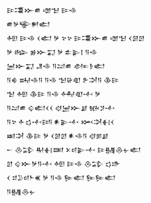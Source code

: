 <div class='block'>
<div class='line'>𒄿𒃮𒁍𒌑 𒌝𒈠 𒄿𒈾</div>
<div class='line'>𒌑𒃻𒊍𒂍𒅗</div>
<div class='line'>𒅇 𒄿𒈾 𒌋𒅗 𒃻 𒆳𒆳 𒄿𒃮𒁍𒌑 𒌝𒈠 𒌋𒌆𒇻</div>
<div class='line'>𒃻 𒈗 𒂊𒁍𒍑 𒃻 𒉺𒉌𒋙 𒀀𒈾</div>
<div class='line'>𒅁𒁍𒍑 𒂗𒈾 𒀀𒁺𒌑 𒀠𒋰𒊩𒅗</div>
<div class='line'>𒀀𒄯 𒊻𒈾𒀀 𒀀𒈾 𒈠𒄩𒊏 𒉿𒋫𒀀 𒆠𒄿</div>
<div class='line'>𒈠 𒅇 𒆠𒄿 𒀀𒈾 𒅈𒊏𒋾 𒃻</div>
<div class='line'>𒀀𒁺𒌑 𒌒𒅗𒌋𒌋 𒋼𒅁𒁍𒋗 𒁮𒋡𒋾</div>
<div class='line'>𒀀𒆳 𒅆𒌓𒋾𒅀 𒀭𒉌𒋾 𒈲𒋫𒈬𒌋</div>
<div class='line'>𒀜𒋫 𒆠𒄿 𒃻 𒌋𒌆𒇻 𒀭𒈾𒀀 𒋼𒁳𒋗</div>
<div class='line'>𒀸 𒊮𒁉 𒊑𒈬𒌅 𒉽𒁀𒉌𒋾 𒄿𒉆𒁲𒉡𒅗</div>
<div class='line'>𒇻 𒌒𒁍𒃻𒀀𒋾 𒅇 𒄿𒈾 𒊮𒁉 𒌓𒈥</div>
<div class='line'>𒌋 𒄑𒊒𒁀𒈨𒌍 𒃻 𒀀𒈾 𒌉𒅗 𒌉𒌉𒅗</div>
<div class='line'>𒀀𒉆𒁲𒉡</div>
</div>